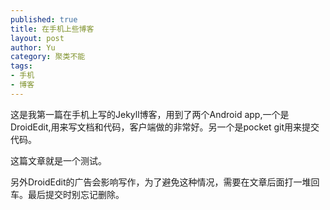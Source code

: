 ```yaml
--- 
published: true
title: 在手机上些博客
layout: post
author: Yu
category: 聚类不能
tags:
- 手机
- 博客
---
```


这是我第一篇在手机上写的Jekyll博客，用到了两个Android app,一个是DroidEdit,用来写文档和代码，客户端做的非常好。另一个是pocket git用来提交代码。

这篇文章就是一个测试。

另外DroidEdit的广告会影响写作，为了避免这种情况，需要在文章后面打一堆回车。最后提交时别忘记删除。
